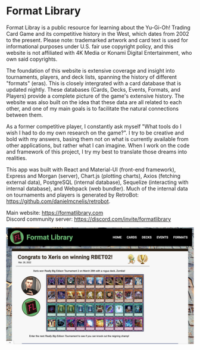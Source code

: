 # Format Library

Format Libray is a public resource for learning about the Yu-Gi-Oh! Trading Card Game and its competitive history in the West, which dates from 2002 to the present. Please note: trademarked artwork and card text is used for informational purposes under U.S. fair use copyright policy, and this website is not affiliated with 4K Media or Konami Digital Entertainment, who own said copyrights.

The foundation of this website is extensive coverage and insight into tournaments, players, and deck lists, spanning the history of different "formats" (eras). This is closely intergrated with a card database that is updated nightly. These databases (Cards, Decks, Events, Formats, and Players) provide a complete picture of the game's extensive history. The website was also built on the idea that these data are all related to each other, and one of my main goals is to facilitate the natural connections between them. 

As a former competitive player, I constantly ask myself "What tools do I wish I had to do my own research on the game?". I try to be creative and bold with my answers, basing them not on what is currently available from other applications, but rather what I can imagine. When I work on the code and framework of this project, I try my best to translate those dreams into realities.

This app was built with React and Material-UI (front-end framework), Express and Morgan (server), Chart.js (plotting charts), Axios (fetching external data), PostgreSQL (internal database), Sequelize (interacting with internal database), and Webpack (web bundler). Much of the internal data on tournaments and players is generated by RetroBot: https://github.com/danielmcnelis/retrobot.

Main website: https://formatlibrary.com<br/>
Discord community server: https://discord.com/invite/formatlibrary

![Home](/public/screenshots/Home.png)